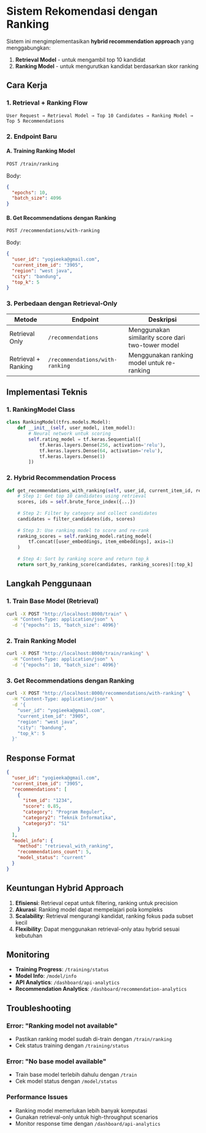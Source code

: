 # Sistem Rekomendasi dengan Ranking

Sistem ini mengimplementasikan **hybrid recommendation approach** yang menggabungkan:
1. **Retrieval Model** - untuk mengambil top 10 kandidat
2. **Ranking Model** - untuk mengurutkan kandidat berdasarkan skor ranking

## Cara Kerja

### 1. Retrieval + Ranking Flow
```
User Request → Retrieval Model → Top 10 Candidates → Ranking Model → Top 5 Recommendations
```

### 2. Endpoint Baru

#### A. Training Ranking Model
```bash
POST /train/ranking
```
Body:
```json
{
  "epochs": 10,
  "batch_size": 4096
}
```

#### B. Get Recommendations dengan Ranking
```bash
POST /recommendations/with-ranking
```
Body:
```json
{
  "user_id": "yogieeka@gmail.com",
  "current_item_id": "3905",
  "region": "west java",
  "city": "bandung",
  "top_k": 5
}
```

### 3. Perbedaan dengan Retrieval-Only

| Metode | Endpoint | Deskripsi |
|--------|----------|-----------|
| Retrieval Only | `/recommendations` | Menggunakan similarity score dari two-tower model |
| Retrieval + Ranking | `/recommendations/with-ranking` | Menggunakan ranking model untuk re-ranking |

## Implementasi Teknis

### 1. RankingModel Class
```python
class RankingModel(tfrs.models.Model):
    def __init__(self, user_model, item_model):
        # Neural network untuk scoring
        self.rating_model = tf.keras.Sequential([
            tf.keras.layers.Dense(256, activation='relu'),
            tf.keras.layers.Dense(64, activation='relu'),
            tf.keras.layers.Dense(1)
        ])
```

### 2. Hybrid Recommendation Process
```python
def get_recommendations_with_ranking(self, user_id, current_item_id, region, city, top_k=5):
    # Step 1: Get top 10 candidates using retrieval
    scores, ids = self.brute_force_index({...})
    
    # Step 2: Filter by category and collect candidates
    candidates = filter_candidates(ids, scores)
    
    # Step 3: Use ranking model to score and re-rank
    ranking_scores = self.ranking_model.rating_model(
        tf.concat([user_embeddings, item_embeddings], axis=1)
    )
    
    # Step 4: Sort by ranking score and return top_k
    return sort_by_ranking_score(candidates, ranking_scores)[:top_k]
```

## Langkah Penggunaan

### 1. Train Base Model (Retrieval)
```bash
curl -X POST "http://localhost:8000/train" \
  -H "Content-Type: application/json" \
  -d '{"epochs": 15, "batch_size": 4096}'
```

### 2. Train Ranking Model
```bash
curl -X POST "http://localhost:8000/train/ranking" \
  -H "Content-Type: application/json" \
  -d '{"epochs": 10, "batch_size": 4096}'
```

### 3. Get Recommendations dengan Ranking
```bash
curl -X POST "http://localhost:8000/recommendations/with-ranking" \
  -H "Content-Type: application/json" \
  -d '{
    "user_id": "yogieeka@gmail.com",
    "current_item_id": "3905",
    "region": "west java",
    "city": "bandung",
    "top_k": 5
  }'
```

## Response Format

```json
{
  "user_id": "yogieeka@gmail.com",
  "current_item_id": "3905",
  "recommendations": [
    {
      "item_id": "1234",
      "score": 0.85,
      "category": "Program Reguler",
      "category2": "Teknik Informatika",
      "category3": "S1"
    }
  ],
  "model_info": {
    "method": "retrieval_with_ranking",
    "recommendations_count": 5,
    "model_status": "current"
  }
}
```

## Keuntungan Hybrid Approach

1. **Efisiensi**: Retrieval cepat untuk filtering, ranking untuk precision
2. **Akurasi**: Ranking model dapat mempelajari pola kompleks
3. **Scalability**: Retrieval mengurangi kandidat, ranking fokus pada subset kecil
4. **Flexibility**: Dapat menggunakan retrieval-only atau hybrid sesuai kebutuhan

## Monitoring

- **Training Progress**: `/training/status`
- **Model Info**: `/model/info`
- **API Analytics**: `/dashboard/api-analytics`
- **Recommendation Analytics**: `/dashboard/recommendation-analytics`

## Troubleshooting

### Error: "Ranking model not available"
- Pastikan ranking model sudah di-train dengan `/train/ranking`
- Cek status training dengan `/training/status`

### Error: "No base model available"
- Train base model terlebih dahulu dengan `/train`
- Cek model status dengan `/model/status`

### Performance Issues
- Ranking model memerlukan lebih banyak komputasi
- Gunakan retrieval-only untuk high-throughput scenarios
- Monitor response time dengan `/dashboard/api-analytics` 